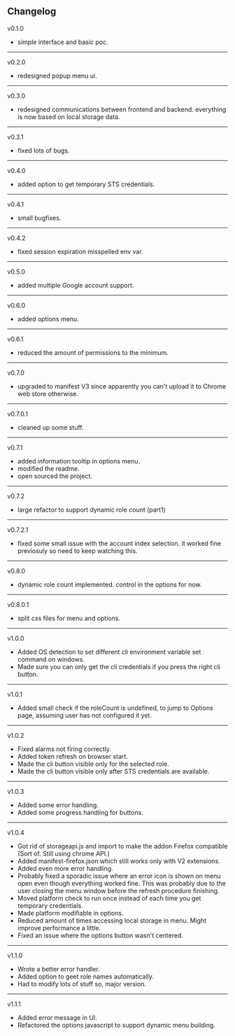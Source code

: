 ## Changelog
v0.1.0   
- simple interface and basic poc.  
___   
v0.2.0   
- redesigned popup menu ui.  
___   
v0.3.0   
- redesigned communications between frontend and backend. everything is now based on local storage data.  
___   
v0.3.1   
- fixed lots of bugs.  
___   
v0.4.0   
- added option to get temporary STS credentials.  
___   
v0.4.1   
- small bugfixes.  
___   
v0.4.2   
- fixed session expiration misspelled env var.
___     
v0.5.0   
- added multiple Google account support.  
___   
v0.6.0   
- added options menu.
___   
v0.6.1   
- reduced the amount of permissions to the minimum.  
___   
v0.7.0   
- upgraded to manifest V3 since apparently you can't upload it to Chrome web store otherwise.  
___   
v0.7.0.1 
- cleaned up some stuff.  
___   
v0.7.1   
- added information tooltip in options menu.
- modified the readme.
- open sourced the project.  
___   
v0.7.2   
- large refactor to support dynamic role count (part1)  
___   
v0.7.2.1 
- fixed some small issue with the account index selection. it worked fine previosuly so need to keep watching this.  
___   
v0.8.0   
- dynamic role count implemented. control in the options for now.  
___   
v0.8.0.1 
- split css files for menu and options.  
___  
v1.0.0  
- Added OS detection to set different cli environment variable set command on windows.  
- Made sure you can only get the cli credentials if you press the right cli button.  
___

v1.0.1  
- Added small check if the roleCount is undefined, to jump to Options page, assuming user has not configured it yet.  
___
v1.0.2
- Fixed alarms not firing correctly.  
- Added token refresh on browser start.  
- Made the cli button visible only for the selected role.  
- Made the cli button visible only after STS credentials are available.  
___
v1.0.3
- Added some error handling.  
- Added some progress handling for buttons.  
___
v1.0.4
- Got rid of storageapi.js and import to make the addon Firefox compatible (Sort of. Still using chrome API.)
- Added manifest-firefox.json which still works only with V2 extensions.
- Added even more error handling.
- Probably fixed a sporadic issue where an error icon is shown on menu open even though everything worked fine. This was probably due to the user closing the menu window before the refresh procedure finishing. 
- Moved platform check to run once instead of each time you get temporary credentials.
- Made platform modifiable in options.
- Reduced amount of times accessing local storage in menu. Might improve performance a little.  
- Fixed an issue where the options button wasn't centered.
___
v1.1.0
- Wrote a better error handler.
- Added option to geet role names automatically.
- Had to modify lots of stuff so, major version.
___
v1.1.1
- Added error message in UI.
- Refactored the options javascript to support dynamic menu building. 